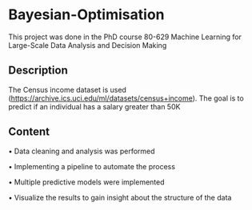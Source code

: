 # Bayesian-Optimisation
This project was done in the PhD course 80-629 Machine Learning for Large-Scale Data Analysis and Decision Making

## Description

The Census income dataset is used (https://archive.ics.uci.edu/ml/datasets/census+income). The goal is to predict if an individual has a salary greater than 50K

## Content 

•	Data cleaning and analysis was performed

•	Implementing a pipeline to automate the process

•	Multiple predictive models were implemented

•	Visualize the results to gain insight about the structure of the data






